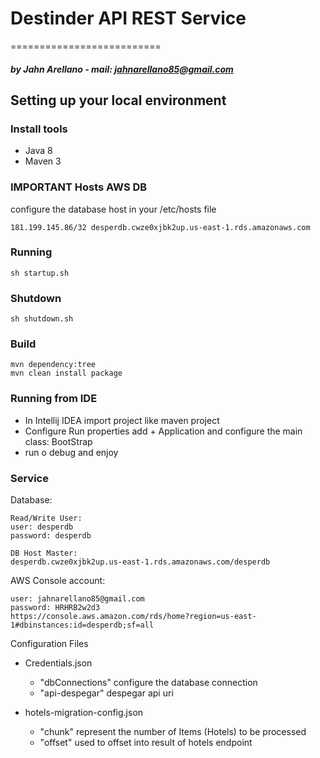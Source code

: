 # Destinder API REST Service
==========================
#####   by Jahn Arellano - mail: jahnarellano85@gmail.com

## Setting up your local environment

### Install tools

- Java 8
- Maven 3

### IMPORTANT Hosts AWS DB
configure the database host in your /etc/hosts file

	181.199.145.86/32 desperdb.cwze0xjbk2up.us-east-1.rds.amazonaws.com

### Running

	sh startup.sh 

### Shutdown

    sh shutdown.sh

### Build
    mvn dependency:tree
	mvn clean install package


### Running from IDE

- In Intellij IDEA import project like maven project
- Configure Run properties add + Application and configure the main class: BootStrap 
- run o debug and enjoy

### Service

Database:

	Read/Write User:
	user: desperdb
	password: desperdb

	DB Host Master:
	desperdb.cwze0xjbk2up.us-east-1.rds.amazonaws.com/desperdb

AWS Console account:

	user: jahnarellano85@gmail.com	
	password: HRHRB2w2d3
	https://console.aws.amazon.com/rds/home?region=us-east-1#dbinstances:id=desperdb;sf=all	
	
Configuration Files

- Credentials.json
    - "dbConnections" configure the database connection
    - "api-despegar" despegar api uri
    
- hotels-migration-config.json
    - "chunk" represent the number of Items (Hotels) to be processed
    - "offset" used to offset into result of hotels endpoint